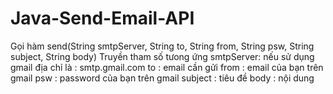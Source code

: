 # Java-Send-Email-API

Gọi hàm
send(String smtpServer, String to, String from, String psw,
            String subject, String body)
Truyền tham số tưong ứng
smtpServer: nếu sử dụng gmail địa chỉ là : smtp.gmail.com
to : email cần gửi
from : email của bạn trên gmail
psw : password của bạn trên gmail
subject : tiêu đề
body : nội dung
